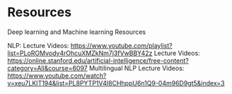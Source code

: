 # Resources
Deep learning and Machine learning Resources

NLP: 
Lecture Videos: https://www.youtube.com/playlist?list=PLoROMvodv4rOhcuXMZkNm7j3fVwBBY42z
Lecture Videos: https://online.stanford.edu/artificial-intelligence/free-content?category=All&course=6097
Multilingual NLP Lecture Videos: https://www.youtube.com/watch?v=xeu7LKIT194&list=PL8PYTP1V4I8CHhppU6n1Q9-04m96D9gt5&index=3

